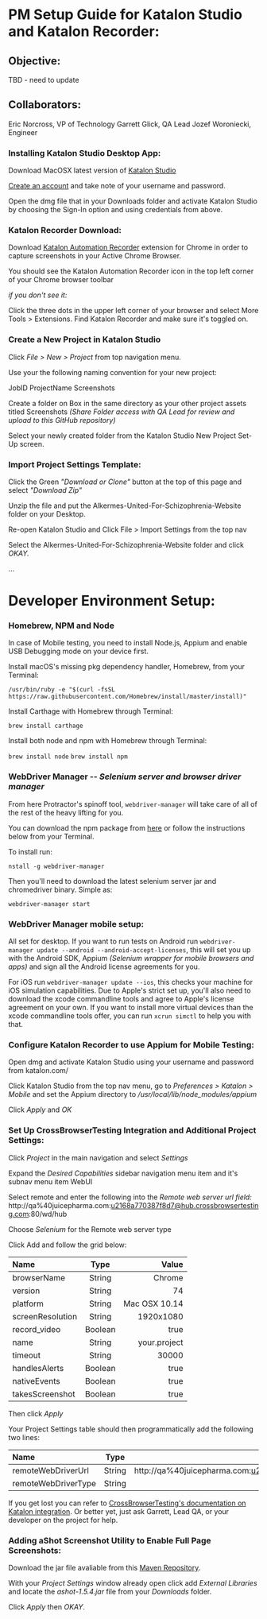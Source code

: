 # PM Setup Guide for Katalon Studio and Katalon Recorder:


## Objective: 

TBD - need to update


## Collaborators: 

Eric Norcross, VP of Technology
Garrett Glick, QA Lead
Jozef Woroniecki, Engineer


### Installing Katalon Studio Desktop App:

Download MacOSX latest version of [Katalon Studio](https://www.katalon.com/download/)

[Create an account](https://www.katalon.com/create-account/) and take note of your username and password.

Open the dmg file that in your Downloads folder and activate Katalon Studio by choosing the Sign-In option and using credentials from above.


### Katalon Recorder Download:

Download [Katalon Automation Recorder](https://chrome.google.com/webstore/detail/katalon-recorder/ljdobmomdgdljniojadhoplhkpialdid) extension for Chrome in order to capture screenshots in your Active Chrome Browser.

You should see the Katalon Automation Recorder icon in the top left corner of your Chrome browser toolbar

_if you don't see it:_

Click the three dots in the upper left corner of your browser and select More Tools > Extensions. Find Katalon Recorder and make sure it's toggled on.

### Create a New Project in Katalon Studio

Click *File > New > Project* from top navigation menu.

Use your the following naming convention for your new project:

JobID ProjectName Screenshots

Create a folder on Box in the same directory as your other project assets titled Screenshots *(Share Folder access with QA Lead for review and upload to this GitHub repository)*

Select your newly created folder from the Katalon Studio New Project Set-Up screen.

### Import Project Settings Template:

Click the Green *"Download or Clone"* button at the top of this page and select *"Download Zip"*

Unzip the file and put the Alkermes-United-For-Schizophrenia-Website folder on your Desktop.

Re-open Katalon Studio and Click File > Import Settings from the top nav

Select the Alkermes-United-For-Schizophrenia-Website folder and click *OKAY.*

... 

# Developer Environment Setup:

### Homebrew, NPM and Node 

In case of Mobile testing, you need to install Node.js, Appium and enable USB Debugging mode on your device first.

Install macOS's missing pkg dependency handler, Homebrew, from your Terminal:

`/usr/bin/ruby -e "$(curl -fsSL 
https://raw.githubusercontent.com/Homebrew/install/master/install)"`

Install Carthage with Homebrew through Terminal: 

`brew install carthage`

Install both node and npm with Homebrew through Terminal:

`brew install node`
`brew install npm`

### WebDriver Manager -- _Selenium server and browser driver manager_

From here Protractor's spinoff tool, `webdriver-manager` will take care of all of the rest of the heavy lifting for you.

You can download the npm package from [here](https://www.npmjs.com/package/webdriver-manager) or follow the instructions below from your Terminal.

To install run:

`nstall -g webdriver-manager`

Then you'll need to download the latest selenium server jar and chromedriver binary. Simple as:

`webdriver-manager start`

### WebDriver Manager mobile setup:

All set for desktop. If you want to run tests on Android run `webdriver-manager update --android --android-accept-licenses`, this will set you up with the Android SDK, Appium _(Selenium wrapper for mobile browsers and apps)_ and sign all the Android license agreements for you.

For iOS run `webdriver-manager update --ios`, this checks your machine for iOS simulation capabilities. Due to Apple's strict set up, you'll also need to download the xcode commandline tools and agree to Apple's license agreement on your own. If you want to install more virtual devices than the xcode commandline tools offer, you can run `xcrun simctl` to help you with that.

### Configure Katalon Recorder to use Appium for Mobile Testing:

Open dmg and activate Katalon Studio using your username and password from katalon.com/

Click Katalon Studio from the top nav menu, go to *Preferences > Katalon > Mobile* and set the Appium directory to */usr/local/lib/node_modules/appium* 

Click *Apply* and *OK*

### Set Up CrossBrowserTesting Integration and Additional Project Settings:

Click *Project* in the main navigation and select *Settings* 

Expand the *Desired Capabilities* sidebar navigation menu item and it's subnav menu item WebUI

Select remote and enter the following into the *Remote web server url field:* http://qa%40juicepharma.com:u2168a770387f8d7@hub.crossbrowsertesting.com:80/wd/hub

Choose *Selenium* for the Remote web server type

Click Add and follow the grid below: 

| Name           | Type         | Value         |
| :------------- | :----------: | -----------:  |
| browserName    | String       | Chrome        |
| version        | String       | 74            |
| platform       | String       | Mac OSX 10.14 |   
| screenResolution | String     | 1920x1080     |
| record_video   | Boolean      | true          |
| name           | String       | your.project  |
| timeout        | String       | 30000         |
| handlesAlerts  | Boolean      | true          | 
| nativeEvents   | Boolean      | true          |
| takesScreenshot | Boolean     | true          |

Then click *Apply* 

Your Project Settings table should then programmatically add the following two lines: 

| Name               | Type         | Value         |
| :-------------     | :----------: | -----------:  |
| remoteWebDriverUrl | String       | http://qa%40juicepharma.com:u2168a770387f8d7@hub.crossbrowsertesting.com:80/wd/hub | 
| remoteWebDriverType | String      | Selenium      |

If you get lost you can refer to [CrossBrowserTesting's documentation on Katalon integration](https://help.crossbrowsertesting.com/integrations/tutorials/katalon-studio/). Or better yet, just ask Garrett, Lead QA, or your developer on the project for help. 


### Adding aShot Screenshot Utility to Enable Full Page Screenshots:

Download the jar file avaliable from this [Maven Repository](https://mvnrepository.com/artifact/ru.yandex.qatools.ashot/ashot/1.5.4).

With your *Project Settings* window already open click add *External Libraries* and locate the *ashot-1.5.4.jar* file from your *Downloads* folder. 

Click *Apply* then *OKAY*.

